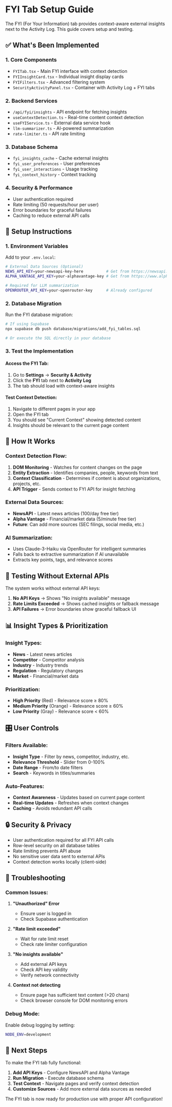 # FYI Tab Setup Guide

The FYI (For Your Information) tab provides context-aware external insights next to the Activity Log. This guide covers setup and testing.

## ✅ **What's Been Implemented**

### 1. **Core Components**
- `FYITab.tsx` - Main FYI interface with context detection
- `FYIInsightCard.tsx` - Individual insight display cards  
- `FYIFilters.tsx` - Advanced filtering system
- `SecurityActivityPanel.tsx` - Container with Activity Log + FYI tabs

### 2. **Backend Services**
- `/api/fyi/insights` - API endpoint for fetching insights
- `useContextDetection.ts` - Real-time content context detection
- `useFYIService.ts` - External data service hook
- `llm-summarizer.ts` - AI-powered summarization
- `rate-limiter.ts` - API rate limiting

### 3. **Database Schema** 
- `fyi_insights_cache` - Cache external insights
- `fyi_user_preferences` - User preferences
- `fyi_user_interactions` - Usage tracking
- `fyi_context_history` - Context tracking

### 4. **Security & Performance**
- User authentication required
- Rate limiting (50 requests/hour per user)
- Error boundaries for graceful failures
- Caching to reduce external API calls

## 🚀 **Setup Instructions**

### 1. **Environment Variables**
Add to your `.env.local`:

```bash
# External Data Sources (Optional)
NEWS_API_KEY=your-newsapi-key-here          # Get from https://newsapi.org/register
ALPHA_VANTAGE_API_KEY=your-alphavantage-key # Get from https://www.alphavantage.co/support/#api-key

# Required for LLM summarization
OPENROUTER_API_KEY=your-openrouter-key      # Already configured
```

### 2. **Database Migration**
Run the FYI database migration:

```bash
# If using Supabase
npx supabase db push database/migrations/add_fyi_tables.sql

# Or execute the SQL directly in your database
```

### 3. **Test the Implementation**

#### Access the FYI Tab:
1. Go to **Settings** → **Security & Activity**
2. Click the **FYI** tab next to **Activity Log**
3. The tab should load with context-aware insights

#### Test Context Detection:
1. Navigate to different pages in your app
2. Open the FYI tab
3. You should see "Current Context" showing detected content
4. Insights should be relevant to the current page content

## 🔧 **How It Works**

### Context Detection Flow:
1. **DOM Monitoring** - Watches for content changes on the page
2. **Entity Extraction** - Identifies companies, people, keywords from text
3. **Context Classification** - Determines if content is about organizations, projects, etc.
4. **API Trigger** - Sends context to FYI API for insight fetching

### External Data Sources:
- **NewsAPI** - Latest news articles (100/day free tier)
- **Alpha Vantage** - Financial/market data (5/minute free tier)
- **Future**: Can add more sources (SEC filings, social media, etc.)

### AI Summarization:
- Uses Claude-3-Haiku via OpenRouter for intelligent summaries
- Falls back to extractive summarization if AI unavailable
- Extracts key points, tags, and relevance scores

## 🧪 **Testing Without External APIs**

The system works without external API keys:

1. **No API Keys** → Shows "No insights available" message
2. **Rate Limits Exceeded** → Shows cached insights or fallback message
3. **API Failures** → Error boundaries show graceful fallback UI

## 📊 **Insight Types & Prioritization**

### Insight Types:
- **News** - Latest news articles
- **Competitor** - Competitor analysis
- **Industry** - Industry trends
- **Regulation** - Regulatory changes
- **Market** - Financial/market data

### Prioritization:
- **High Priority** (Red) - Relevance score ≥ 80%
- **Medium Priority** (Orange) - Relevance score ≥ 60%
- **Low Priority** (Gray) - Relevance score < 60%

## 🎛️ **User Controls**

### Filters Available:
- **Insight Type** - Filter by news, competitor, industry, etc.
- **Relevance Threshold** - Slider from 0-100%
- **Date Range** - From/to date filters
- **Search** - Keywords in titles/summaries

### Auto-Features:
- **Context Awareness** - Updates based on current page content
- **Real-time Updates** - Refreshes when context changes
- **Caching** - Avoids redundant API calls

## 🔒 **Security & Privacy**

- User authentication required for all FYI API calls
- Row-level security on all database tables
- Rate limiting prevents API abuse
- No sensitive user data sent to external APIs
- Context detection works locally (client-side)

## 🐛 **Troubleshooting**

### Common Issues:

1. **"Unauthorized" Error**
   - Ensure user is logged in
   - Check Supabase authentication

2. **"Rate limit exceeded"** 
   - Wait for rate limit reset
   - Check rate limiter configuration

3. **"No insights available"**
   - Add external API keys
   - Check API key validity
   - Verify network connectivity

4. **Context not detecting**
   - Ensure page has sufficient text content (>20 chars)
   - Check browser console for DOM monitoring errors

### Debug Mode:
Enable debug logging by setting:
```bash
NODE_ENV=development
```

## 🚀 **Next Steps**

To make the FYI tab fully functional:

1. **Add API Keys** - Configure NewsAPI and Alpha Vantage
2. **Run Migration** - Execute database schema
3. **Test Context** - Navigate pages and verify context detection  
4. **Customize Sources** - Add more external data sources as needed

The FYI tab is now ready for production use with proper API configuration!